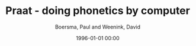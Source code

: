 ---
layout: post
title: Praat - doing phonetics by computer

date: 1996-01-01 00:00
author: Boersma, Paul and Weenink, David
year: 2022
---